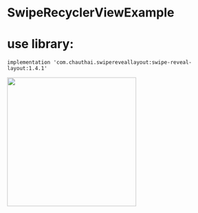 # SwipeRecyclerViewExample

# use library:
    implementation 'com.chauthai.swipereveallayout:swipe-reveal-layout:1.4.1'

<img src="https://user-images.githubusercontent.com/18132015/85220835-09af9b00-b3d9-11ea-94d4-e1b69f63b499.jpg" width="300"/>
